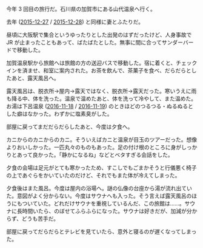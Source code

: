 今年 3 回目の旅行だ。石川県の加賀市にある山代温泉へ行く。

去年 ([2015-12-27][] / [2015-12-28][]) と同様に妻とふたりだ。

昼頃に大阪駅で集合というゆったりとした出発のはずだったけど、人身事故で JR が止まったこともあって、ばたばたとした。無事に間に合ってサンダーバードで移動した。

加賀温泉駅から旅館へは旅館の方の送迎バスで移動した。宿に着くと、チェックインを済ませ、和室に案内された。お茶を飲んで、茶菓子を食べ、だらだらとしたあと、露天風呂へ。

露天風呂は、脱衣所→屋内→露天ではなく、脱衣所→露天だった。寒いうえに雨も降る中、体を洗った。温泉で温めたあと、体を洗って冷やして、また温めた。お湯は下呂温泉 ([2016-11-18][] / [2016-11-19][]) のときほどのつるつる・ぬるぬるとした癖はなかった。わずかに塩素臭がした。

部屋に戻ってまだだらだらしたあと、今度は夕食へ。

カニからのカニからのカニ。そういえばカニと温泉が目玉のツアーだった。想像よりおいしかった。一匹丸々のものもあった。足の付け根のところに身がしっかりとあって良かった。「静かになるね」などとベタすぎる会話をした。

夕食の会場は足元がとても寒かったため、すこしでもごまかそうと行儀悪く椅子の上であぐらをかいていたのだけど、それでもまた体が冷えてしまった。

夕食後はまた風呂。今度は屋内の浴場へ。謎の仏像の台座から湯が流れ出ていた。意図がよく分からない。今度はサウナへも入った。そう言えば露天風呂のほうにもついていた。どれだけサウナを重視しているんだ、この旅館は……。サウナに長時間いたら、のぼせてふらふらになった。サウナは好きだが、加減が分からず、どうも苦手だ。

部屋に戻ってだらだらとテレビを見ていたら、意外と寝るのが遅くなってしまった。

[2015-12-27]: http://blog.bouzuya.net/2015/12/27/
[2015-12-28]: http://blog.bouzuya.net/2015/12/28/
[2016-11-18]: http://blog.bouzuya.net/2016/11/18/
[2016-11-19]: http://blog.bouzuya.net/2016/11/19/
